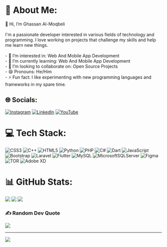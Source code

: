 # 💫 About Me:
 👋 Hi, I’m Ghassan Al-Moqbeli <br><br>I'm a passionate developer interested in various fields of technology and programming. I love working on projects that challenge my skills and help me learn new things.<br><br>- 👀 I’m interested in: Web And Mobile App Development<br>- 🌱 I’m currently learning: Web And Mobile App Development<br>- 💞️ I’m looking to collaborate on: Open Source Projects<br>- 😄 Pronouns: He/Him <br>- ⚡ Fun fact: I like experimenting with new programming languages and frameworks in my spare time.<br>


## 🌐 Socials:
[![Instagram](https://img.shields.io/badge/Instagram-%23E4405F.svg?logo=Instagram&logoColor=white)](https://instagram.com/gha5sn) [![LinkedIn](https://img.shields.io/badge/LinkedIn-%230077B5.svg?logo=linkedin&logoColor=white)](https://linkedin.com/in/www.linkedin.com/in/ghassanalmoqbeli) [![YouTube](https://img.shields.io/badge/YouTube-%23FF0000.svg?logo=YouTube&logoColor=white)](https://youtube.com/@gh66an) 

# 💻 Tech Stack:
![CSS3](https://img.shields.io/badge/css3-%231572B6.svg?style=flat-square&logo=css3&logoColor=white) ![C++](https://img.shields.io/badge/c++-%2300599C.svg?style=flat-square&logo=c%2B%2B&logoColor=white) ![HTML5](https://img.shields.io/badge/html5-%23E34F26.svg?style=flat-square&logo=html5&logoColor=white) ![Python](https://img.shields.io/badge/python-3670A0?style=flat-square&logo=python&logoColor=ffdd54) ![PHP](https://img.shields.io/badge/php-%23777BB4.svg?style=flat-square&logo=php&logoColor=white) ![C#](https://img.shields.io/badge/c%23-%23239120.svg?style=flat-square&logo=csharp&logoColor=white) ![Dart](https://img.shields.io/badge/dart-%230175C2.svg?style=flat-square&logo=dart&logoColor=white) ![JavaScript](https://img.shields.io/badge/javascript-%23323330.svg?style=flat-square&logo=javascript&logoColor=%23F7DF1E) ![Bootstrap](https://img.shields.io/badge/bootstrap-%238511FA.svg?style=flat-square&logo=bootstrap&logoColor=white) ![Laravel](https://img.shields.io/badge/laravel-%23FF2D20.svg?style=flat-square&logo=laravel&logoColor=white) ![Flutter](https://img.shields.io/badge/Flutter-%2302569B.svg?style=flat-square&logo=Flutter&logoColor=white) ![MySQL](https://img.shields.io/badge/mysql-4479A1.svg?style=flat-square&logo=mysql&logoColor=white) ![MicrosoftSQLServer](https://img.shields.io/badge/Microsoft%20SQL%20Server-CC2927?style=flat-square&logo=microsoft%20sql%20server&logoColor=white) ![Figma](https://img.shields.io/badge/figma-%23F24E1E.svg?style=flat-square&logo=figma&logoColor=white) ![TOR](https://img.shields.io/badge/tor-%237E4798.svg?style=flat-square&logo=tor-project&logoColor=white) ![Adobe XD](https://img.shields.io/badge/Adobe%20XD-470137?style=flat-square&logo=Adobe%20XD&logoColor=#FF61F6)
# 📊 GitHub Stats:
![](https://github-readme-stats.vercel.app/api?username=gh66an&theme=github_dark&hide_border=true&include_all_commits=true&count_private=true) ![](https://github-readme-stats.vercel.app/api/top-langs/?username=gh66an&theme=github_dark&hide_border=true&include_all_commits=true&count_private=true&layout=compact)
![](https://github-readme-streak-stats.herokuapp.com/?user=gh66an&theme=github_dark&hide_border=true)<br/>


### ✍️ Random Dev Quote
![](https://quotes-github-readme.vercel.app/api?type=horizontal&theme=tokyonight)

---
[![](https://visitcount.itsvg.in/api?id=gh66an&icon=6&color=1)](https://visitcount.itsvg.in)

<!-- Proudly created with GPRM ( https://gprm.itsvg.in ) -->
